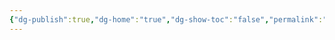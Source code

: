```yaml
---
{"dg-publish":true,"dg-home":"true","dg-show-toc":"false","permalink":"/home/","tags":["gardenEntry"],"dgShowToc":"false","dgPassFrontmatter":true}
---
```




